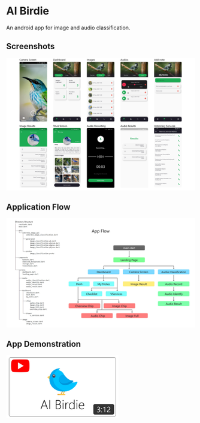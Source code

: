 # AI Birdie

An android app for image and audio classification.

## Screenshots

<img src = "ss/v2.jpg">

## Application Flow
<img src = "tree.jpg">

## App Demonstration
<a href = "https://youtu.be/4EdM92gveSY" target="_blank"><img src = "ss/Thumbnail.jpg" width="300" align="left"></a>
